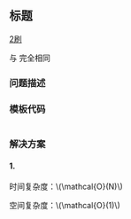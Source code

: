 ## 标题

<script src="https://cdn.bootcss.com/mathjax/2.7.7/MathJax.js?config=TeX-AMS-MML_HTMLorMML"></script>

[2刷](qu/solu/Solution.java)

与 []() 完全相同

### 问题描述


### 模板代码

``` java

```

### 解决方案

#### 1. 

[](qu/solu1/Solution.java)

时间复杂度：\\(\mathcal{O}(N)\\)

空间复杂度：\\(\mathcal{O}(1)\\)
